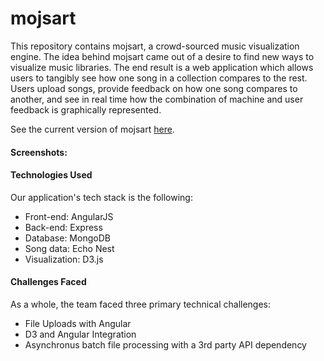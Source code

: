 mojsart
=======

This repository contains mojsart, a crowd-sourced music visualization engine. The idea behind mojsart came out of a desire to find new ways to visualize music libraries. The end result is a web application which allows users to tangibly see how one song in a collection compares to the rest. Users upload songs, provide feedback on how one song compares to another, and see in real time how the combination of machine and user feedback is graphically represented. 

See the current version of mojsart [here](http://mojsart.com/). 

#### Screenshots:

#### Technologies Used
Our application's tech stack is the following:
- Front-end: AngularJS
- Back-end: Express
- Database: MongoDB
- Song data: Echo Nest
- Visualization: D3.js

#### Challenges Faced
As a whole, the team faced three primary technical challenges:
- File Uploads with Angular
- D3 and Angular Integration
- Asynchronus batch file processing with a 3rd party API dependency
